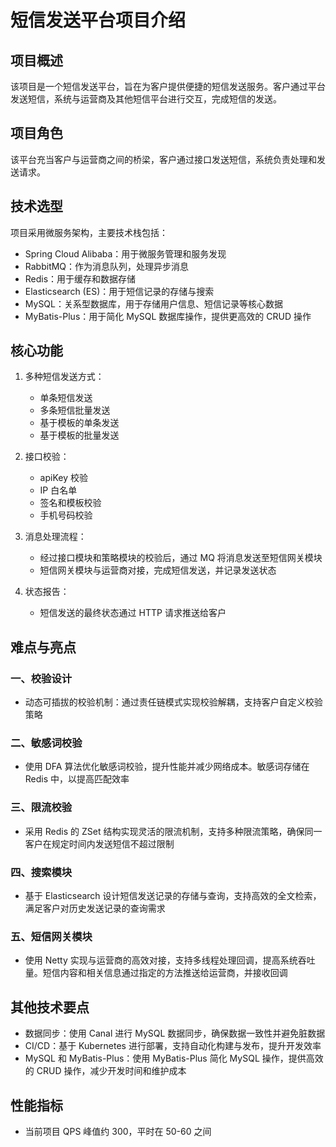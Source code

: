 # 短信发送平台项目介绍

## 项目概述

该项目是一个短信发送平台，旨在为客户提供便捷的短信发送服务。客户通过平台发送短信，系统与运营商及其他短信平台进行交互，完成短信的发送。

## 项目角色

该平台充当客户与运营商之间的桥梁，客户通过接口发送短信，系统负责处理和发送请求。

## 技术选型

项目采用微服务架构，主要技术栈包括：
- Spring Cloud Alibaba：用于微服务管理和服务发现
- RabbitMQ：作为消息队列，处理异步消息
- Redis：用于缓存和数据存储
- Elasticsearch (ES)：用于短信记录的存储与搜索
- MySQL：关系型数据库，用于存储用户信息、短信记录等核心数据
- MyBatis-Plus：用于简化 MySQL 数据库操作，提供更高效的 CRUD 操作

## 核心功能

1. 多种短信发送方式：
   - 单条短信发送
   - 多条短信批量发送
   - 基于模板的单条发送
   - 基于模板的批量发送

2. 接口校验：
   - apiKey 校验
   - IP 白名单
   - 签名和模板校验
   - 手机号码校验

3. 消息处理流程：
   - 经过接口模块和策略模块的校验后，通过 MQ 将消息发送至短信网关模块
   - 短信网关模块与运营商对接，完成短信发送，并记录发送状态

4. 状态报告：
   - 短信发送的最终状态通过 HTTP 请求推送给客户

## 难点与亮点

### 一、校验设计

- 动态可插拔的校验机制：通过责任链模式实现校验解耦，支持客户自定义校验策略

### 二、敏感词校验

- 使用 DFA 算法优化敏感词校验，提升性能并减少网络成本。敏感词存储在 Redis 中，以提高匹配效率

### 三、限流校验

- 采用 Redis 的 ZSet 结构实现灵活的限流机制，支持多种限流策略，确保同一客户在规定时间内发送短信不超过限制

### 四、搜索模块

- 基于 Elasticsearch 设计短信发送记录的存储与查询，支持高效的全文检索，满足客户对历史发送记录的查询需求

### 五、短信网关模块

- 使用 Netty 实现与运营商的高效对接，支持多线程处理回调，提高系统吞吐量。短信内容和相关信息通过指定的方法推送给运营商，并接收回调

## 其他技术要点

- 数据同步：使用 Canal 进行 MySQL 数据同步，确保数据一致性并避免脏数据
- CI/CD：基于 Kubernetes 进行部署，支持自动化构建与发布，提升开发效率
- MySQL 和 MyBatis-Plus：使用 MyBatis-Plus 简化 MySQL 操作，提供高效的 CRUD 操作，减少开发时间和维护成本


## 性能指标

- 当前项目 QPS 峰值约 300，平时在 50-60 之间
